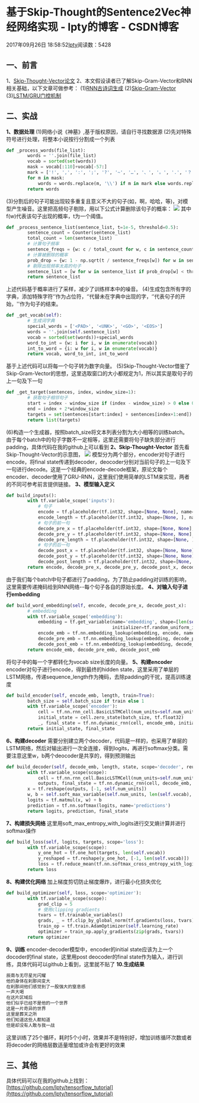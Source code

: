 
# 基于Skip-Thought的Sentence2Vec神经网络实现 - lpty的博客 - CSDN博客

2017年09月26日 18:58:52[lpty](https://me.csdn.net/sinat_33741547)阅读数：5428



## 一、前言
1、[Skip-Thought-Vector论文](https://papers.nips.cc/paper/5950-skip-thought-vectors.pdf)
2、本文假设读者已了解Skip-Gram-Vector和RNN相关基础，以下文章可做参考：
(1)[RNN古诗词生成](http://blog.csdn.net/sinat_33741547/article/details/77684888)
(2)[Skip-Gram-Vector](http://blog.csdn.net/sinat_33741547/article/details/77963714)
(3)[LSTM/GRU门控机制](https://zhuanlan.zhihu.com/p/28297161)
## 二、实战
**1、数据处理**
(1)网络小说《神墓》,基于版权原因，请自行寻找数据源
(2)先对特殊符号进行处理，将整本小说按行分割成一个列表

```python
def _process_words(file_list):
        words = ''.join(file_list)
        vocab = sorted(set(words))
        mask = vocab[:110]+vocab[-57:]
        mark = ['!', ',', ':', ';', '?', '~', '…', '、', '。', '.', '？', '；', '：', '．', '，', '！']
        for m in mask:
            words = words.replace(m, '\\') if m in mark else words.replace(m, '')
        return words
```
(3)分割后的句子可能出现较多重复且意义不大的句子(如，啊，哈哈，等)，对模型产生噪音。这里把高频句子剔除，用以下公式计算删除该句子的概率：
![](https://img-blog.csdn.net/20170926191627790?watermark/2/text/aHR0cDovL2Jsb2cuY3Nkbi5uZXQvc2luYXRfMzM3NDE1NDc=/font/5a6L5L2T/fontsize/400/fill/I0JBQkFCMA==/dissolve/70/gravity/Center)
其中f(w)代表该句子出现的概率，t为一个阈值。

```python
def _process_sentence_list(sentence_list, t=1e-5, threshold=0.5):
        sentence_count = Counter(sentence_list)
        total_count = len(sentence_list)
        # 计算句子频率
        sentence_freqs = {w: c / total_count for w, c in sentence_count.items()}
        # 计算被删除的概率
        prob_drop = {w: 1 - np.sqrt(t / sentence_freqs[w]) for w in sentence_count}
        # 剔除出现频率太高的句子
        sentence_list = [w for w in sentence_list if prob_drop[w] < threshold]
        return sentence_list
```
上述代码基于概率进行了采样，减少了训练样本中的噪音。
(4)生成包含所有字的字典，添加特殊字符‘<PAD>’作为占位符，‘<UNK>’代替未在字典中出现的字，‘<GO>’代表句子的开始，'<EOS>'作为句子的结束。

```python
def _get_vocab(self):
        # 生成词字典
        special_words = ['<PAD>', '<UNK>', '<GO>', '<EOS>']
        words = ''.join(self.sentence_list)
        vocab = sorted(set(words))+special_words
        word_to_int = {w: i for i, w in enumerate(vocab)}
        int_to_word = {i: w for i, w in enumerate(vocab)}
        return vocab, word_to_int, int_to_word
```
基于上述代码可以将每一个句子转为数字向量。
(5)Skip-Thought-Vector借鉴了Skip-Gram-Vector的思想，这里选取窗口的大小都规定为1，所以其实是取句子的上一句及下一句

```python
def _get_target(sentences, index, window_size=1):
        # 获取句子相邻句子
        start = index - window_size if (index - window_size) > 0 else 0
        end = index + 2*window_size
        targets = set(sentences[start:index] + sentences[index+1:end])
        return list(targets)
```
(6)构造一个生成器，按照batch_size将文本列表分割为大小相等的训练batch。由于每个batch中的句子字数不一定相等，这里还需要将句子缺失部分进行padding，具体代码在我的github上可以看到
**2、Skip-Thought-Vector**
首先看Skip-Thought-Vector的示意图，
![](https://img-blog.csdn.net/20170926193929994?watermark/2/text/aHR0cDovL2Jsb2cuY3Nkbi5uZXQvc2luYXRfMzM3NDE1NDc=/font/5a6L5L2T/fontsize/400/fill/I0JBQkFCMA==/dissolve/70/gravity/Center)
模型分为两个部分，encoder对句子进行encode，将final state传递到decoder，deocoder分别对当前句子的上一句及下一句进行decode。这是一个经典的encode-decode框架，原论文每个encoder、decoder使用了GRU-RNN，这里我们使用简单的LSTM来实现，两者的不同可参考前言提供链接。
**3、模型输入定义**

```python
def build_inputs():
        with tf.variable_scope('inputs'):
            # 句子
            encode = tf.placeholder(tf.int32, shape=[None, None], name='encode')
            encode_length = tf.placeholder(tf.int32, shape=[None, ], name='encode_length')
            # 句子的前一句
            decode_pre_x = tf.placeholder(tf.int32, shape=[None, None], name='decode_pre_x')
            decode_pre_y = tf.placeholder(tf.int32, shape=[None, None], name='decode_pre_y')
            decode_pre_length = tf.placeholder(tf.int32, shape=[None, ], name='decode_pre_length')
            # 句子的后一句
            decode_post_x = tf.placeholder(tf.int32, shape=[None, None], name='decode_post_x')
            decode_post_y = tf.placeholder(tf.int32, shape=[None, None], name='decode_post_y')
            decode_post_length = tf.placeholder(tf.int32, shape=[None, ], name='decode_post_length')
        return encode, decode_pre_x, decode_pre_y, decode_post_x, decode_post_y, encode_length, decode_pre_length, decode_post_length
```
由于我们每个batch中句子都进行了padding，为了防止padding对训练的影响，这里需要传递掩码给到RNN网络--每个句子各自的原始长度。
**4、对输入句子进行embedding**

```python
def build_word_embedding(self, encode, decode_pre_x, decode_post_x):
        # embedding
        with tf.variable_scope('embedding'):
            embedding = tf.get_variable(name='embedding', shape=[len(self.vocab), self.embedding_dim],
                                        initializer=tf.random_uniform_initializer(-0.1, 0.1))
            encode_emb = tf.nn.embedding_lookup(embedding, encode, name='encode_emb')
            decode_pre_emb = tf.nn.embedding_lookup(embedding, decode_pre_x, name='decode_pre_emb')
            decode_post_emb = tf.nn.embedding_lookup(embedding, decode_post_x, name='decode_post_emb')
        return encode_emb, decode_pre_emb, decode_post_emb
```
将句子中的每一个字都转化为vocab size长度的向量。
**5、构建encoder**
encoder对句子进行encode，得到最终的hidden state，这里采用了单层的LSTM网络，传递sequence_length作为掩码，去除padding的干扰，提高训练速度

```python
def build_encoder(self, encode_emb, length, train=True):
        batch_size = self.batch_size if train else 1
        with tf.variable_scope('encoder'):
            cell = tf.nn.rnn_cell.BasicLSTMCell(num_units=self.num_units)
            initial_state = cell.zero_state(batch_size, tf.float32)
            _, final_state = tf.nn.dynamic_rnn(cell, encode_emb, initial_state=initial_state, sequence_length=length)
        return initial_state, final_state
```
**6、构建decoder**
需要分别建立两个decoder，代码是一样的，也采用了单层的LSTM网络，然后对输出进行一次全连接，得到logits，再进行softmax分类。需要注意这里w，b两个deocoder是共享的，得到预测输出

```python
def build_decoder(self, decode_emb, length, state, scope='decoder', reuse=False):
        with tf.variable_scope(scope):
            cell = tf.nn.rnn_cell.BasicLSTMCell(num_units=self.num_units)
            outputs, final_state = tf.nn.dynamic_rnn(cell, decode_emb, initial_state=state, sequence_length=length)
        x = tf.reshape(outputs, [-1, self.num_units])
        w, b = self.soft_max_variable(self.num_units, len(self.vocab), reuse=reuse)
        logits = tf.matmul(x, w) + b
        prediction = tf.nn.softmax(logits, name='predictions')
        return logits, prediction, final_state
```
**7、构建损失网络**
这里用soft_max_entropy_with_logits进行交叉熵计算并进行softmax操作

```python
def build_loss(self, logits, targets, scope='loss'):
        with tf.variable_scope(scope):
            y_one_hot = tf.one_hot(targets, len(self.vocab))
            y_reshaped = tf.reshape(y_one_hot, [-1, len(self.vocab)])
            loss = tf.reduce_mean(tf.nn.softmax_cross_entropy_with_logits(logits=logits, labels=y_reshaped))
        return loss
```
**8、构建优化网络**
加上梯度剪切防止梯度爆炸，进行最小化损失优化

```python
def build_optimizer(self, loss, scope='optimizer'):
        with tf.variable_scope(scope):
            grad_clip = 5
            # 使用clipping gradients
            tvars = tf.trainable_variables()
            grads, _ = tf.clip_by_global_norm(tf.gradients(loss, tvars), grad_clip)
            train_op = tf.train.AdamOptimizer(self.learning_rate)
            optimizer = train_op.apply_gradients(zip(grads, tvars))
        return optimizer
```
**9、训练**
encoder-decoder模型中，encoder的initial state应该为上一个docoder的final state，这里用post deocoder的final state作为输入，进行训练，具体代码可以github上看到，这里就不贴了
**10.生成结果**

```python
辰南与无尽星光闪耀
他的身体在刹那间变大
在刹那间他们感觉到了一股强大的窒息感
一声大喝
在这片区域后
他们似乎已经不是他的一个世界
这是一片奇异的世界
这里是葬天之所
他们知道这些人都知道
但是却没有人敢与我一战
```
这里训练了25个循环，耗时5个小时，效果并不是特别好，增加训练循环次数或者将decoder的网络层数适量增加或许会有更好的效果
## 三、其他
具体代码可以在我的github上找到：[https://github.com/lpty/tensorflow_tutorial](https://github.com/lpty/tensorflow_tutorial)






